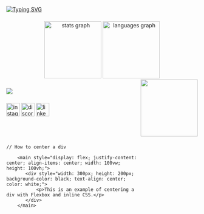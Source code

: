 [![Typing SVG](https://readme-typing-svg.herokuapp.com/?color=FF69B4&size=30&left=true&vLeft=true&width=1000&lines=Hi,+My+name+is+Riany+Mello;I'm+a+front-end+developer;Be+Welcome!+:%29)](https://git.io/typing-svg)

###

<div align="center">
  <img src="https://github-readme-stats.vercel.app/api?username=RianyMello&hide_title=false&hide_rank=false&show_icons=true&include_all_commits=true&count_private=true&disable_animations=false&theme=dracula&locale=en&hide_border=false" height="150" alt="stats graph"  />
  <img src="https://github-readme-stats.vercel.app/api/top-langs?username=RianyMello&locale=en&hide_title=false&layout=compact&card_width=320&langs_count=5&theme=dracula&hide_border=false" height="150" alt="languages graph"  />

</div>

<img align="right" height="150" src="https://i.imgflip.com/65efzo.gif"  />


###

<div align="left">
<a href="https://skillicons.dev">
  <img src="https://skillicons.dev/icons?i=git,github,vscode,javascript,typescript,nodejs,python,react,next,tailwind,styledcomponents,vercel,mysql,css,html,figma,wordpress" />
</a>
<br />
</div>

###

<div align="left">
  <img src="https://img.shields.io/static/v1?message=Instagram&logo=instagram&label=&color=E4405F&logoColor=white&labelColor=&style=for-the-badge" height="35" alt="instagram logo"  />
  <img src="https://img.shields.io/static/v1?message=Discord&logo=discord&label=&color=7289DA&logoColor=white&labelColor=&style=for-the-badge" height="35" alt="discord logo"  />
  <img src="https://img.shields.io/static/v1?message=LinkedIn&logo=linkedin&label=&color=0077B5&logoColor=white&labelColor=&style=for-the-badge" height="35" alt="linkedin logo"  />
</div>


##
   ```



   // How to center a div
  
       <main style="display: flex; justify-content: center; align-items: center; width: 100vw; height: 100vh;">
          <div style="width: 300px; height: 200px; background-color: black; text-align: center; color: white;">
              <p>This is an example of centering a div with Flexbox and inline CSS.</p>
          </div>
       </main>


```
